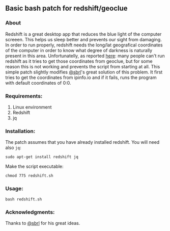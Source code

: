 ## Basic bash patch for redshift/geoclue

### About

Redshift is a great desktop app that reduces the blue light of the computer screeen.
This helps us sleep better and prevents our sight from damaging. In order to run
properly, redshift needs the long/lat geografical coordinates of the computer
in order to know what degree of darkness is naturally present in this area.
Unfortunatelly, as reported [here](https://github.com/jonls/redshift/issues/318): many
people can't run redshift as it tries to get those coordinates from geoclue, but for
some reason this is not working and prevents the script from starting at all. This simple patch
slightly modifies [@sbrl](https://github.com/sbrl)'s great solution of this problem.
It first tries to get the coordinates from ipinfo.io and if it fails, runs the program with default
coordinates of 0:0.

### Requirements:

1. Linux environment
2. Redshift
2. jq

### Installation:

The patch assumes that you have already installed redshift.
You will need also ```jq```:

```
sudo apt-get install redshift jq
```

Make the script executable:

```
chmod 775 redshift.sh
```

### Usage:

```bash redshift.sh```


### Acknowledgments:

Thanks to [@sbrl](https://github.com/sbrl) for his great ideas.

